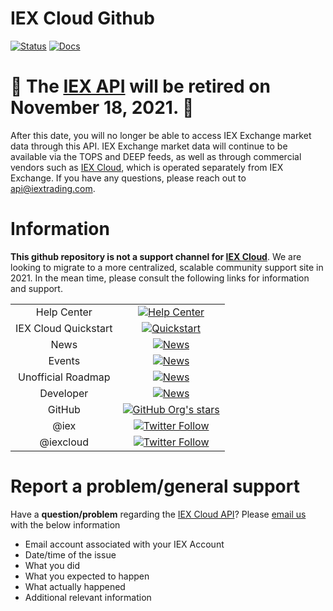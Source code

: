 # IEX Cloud Github

[![Status](https://img.shields.io/badge/Status-green)](https://status.iexapis.com/)
[![Docs](https://img.shields.io/badge/API%20Docs-blue)](https://iexcloud.io/docs/api/)

# :rotating_light: The [IEX API](https://iextrading.com/developers/docs/) will be retired on November 18, 2021. :rotating_light:
After this date, you will no longer be able to access IEX Exchange market data through this API.
IEX Exchange market data will continue to be available via the TOPS and DEEP feeds, as well as through commercial vendors such as [IEX Cloud](https://iexcloud.io/), which is operated separately from IEX Exchange. If you have any questions, please reach out to [api@iextrading.com](mailto:api@iextrading.com?subject=API%20Deprecation)</a>.


# Information
**This github repository is not a support channel for [IEX Cloud](https://iexcloud.io/)**. We are looking to migrate to a more centralized, scalable community support site in 2021. In the mean time, please consult the following links for information and support.

| | |
|:--:|:--:|
| Help Center | [![Help Center](https://img.shields.io/badge/Link-orange)](https://intercom.help/iexcloud/en/) |
| IEX Cloud Quickstart | [![Quickstart](https://img.shields.io/badge/Link-orange)](https://intercom.help/iexcloud/en/articles/2851174-getting-started-on-iex-cloud) |
| News | [![News](https://img.shields.io/badge/Link-orange)](https://iexcloud.io/blog/) |
| Events | [![News](https://img.shields.io/badge/Link-orange)](https://iexcloud.io/community/events/) |
| Unofficial Roadmap | [![News](https://img.shields.io/badge/Link-orange)](https://iexcloud.io/console/roadmap) |
| Developer | [![News](https://img.shields.io/badge/Link-orange)](https://iexcloud.io/community/developer) |
| GitHub | [![GitHub Org's stars](https://img.shields.io/github/stars/iexcloud?label=IEX%20Cloud&style=social)](https://github.com/iexcloud) |
| @iex | [![Twitter Follow](https://img.shields.io/twitter/follow/iex?style=social)](https://twitter.com/iex) |
| @iexcloud | [![Twitter Follow](https://img.shields.io/twitter/follow/iexcloud?style=social)](https://twitter.com/iexcloud) |


# Report a problem/general support

Have a **question/problem** regarding the [IEX Cloud API](https://iexcloud.io/docs/api/)? Please <a href="mailto:support@iexcloud.io?subject=IEX Cloud Support&body=Email Account:%0ADate/Time of the issue:%0AWhat you did:%0AWhat you expected to happen:%0AWhat actually happened:%0AAdditional relevant information:%0A">email us</a> with the below information

   * Email account associated with your IEX Account
   * Date/time of the issue
   * What you did
   * What you expected to happen
   * What actually happened
   * Additional relevant information
